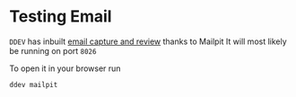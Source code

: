 # Testing Email

`DDEV` has inbuilt [email capture and review](https://ddev.readthedocs.io/en/stable/users/usage/developer-tools/#email-capture-and-review-mailpit) thanks to Mailpit
It will most likely be running on port `8026`

To open it in your browser run
```shell
ddev mailpit
```